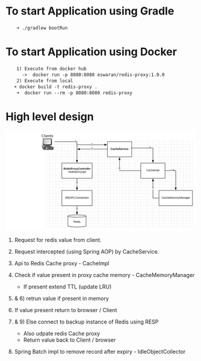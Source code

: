   # To start Application using Gradle
        ➜ ./gradlew bootRun
  # To start Application using Docker
        1) Execute from docker hub 
          ->  docker run -p 8080:8080 eswaran/redis-proxy:1.0.0 
        2) Execute from local
       ➜ docker build -t redis-proxy .
        ➜  docker run --rm -p 8080:8080 redis-proxy
        
  # High level design 
  ![alt text](https://github.com/EswaranMuthu/redis-proxy/blob/master/redis-Proxy-Architecture.png)
  1) Request for redis value from client.
  2) Request intercepted (using Spring AOP) by CacheService.
  3) Api to Redis Cache proxy - CacheImpl 
  4) Check if value present in proxy cache memory - CacheMemoryManager
      - If present extend TTL (update LRU)
  5) & 6) retrun value if present in memory 
  7) If value present return to browser / Client
  8) & 9) Else connect to backup instance of Redis using RESP 
      - Also udpate redis Cache proxy 
      - Return value back to Client / browser  
      
  10) Spring Batch impl to remove record after expiry - IdleObjectCollector    
